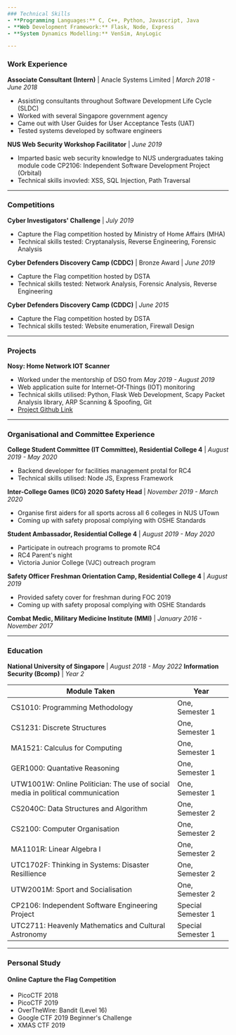 ```yaml
---
### Technical Skills 
- **Programming Languages:** C, C++, Python, Javascript, Java
- **Web Development Framework:** Flask, Node, Express
- **System Dynamics Modelling:** VenSim, AnyLogic

---
```

### Work Experience

**Associate Consultant (Intern)** | Anacle Systems Limited | *March 2018 - June 2018*
- Assisting consultants throughout Software Development Life Cycle (SLDC)
- Worked with several Singapore government agency
- Came out with User Guides for User Acceptance Tests (UAT)
- Tested systems developed by software engineers

**NUS Web Security Workshop Facilitator** | *June 2019*
- Imparted basic web security knowledge to NUS undergraduates taking module code CP2106: Independent Software Development Project (Orbital)
- Technical skills invovled: XSS, SQL Injection, Path Traversal 

---
### Competitions 

**Cyber Investigators' Challenge** | *July 2019*
- Capture the Flag competition hosted by Ministry of Home Affairs (MHA)
- Technical skills tested: Cryptanalysis, Reverse Engineering, Forensic Analysis 

**Cyber Defenders Discovery Camp (CDDC)** | Bronze Award | *June 2019*
- Capture the Flag competition hosted by DSTA
- Technical skills tested: Network Analysis, Forensic Analysis, Reverse Engineering 

**Cyber Defenders Discovery Camp (CDDC)** | *June 2015*
- Capture the Flag competition hosted by DSTA
- Technical skills tested: Website enumeration, Firewall Design 

---
### Projects 

**Nosy: Home Network IOT Scanner** 
- Worked under the mentorship of DSO from *May 2019 - August 2019*
- Web application suite for Internet-Of-Things (IOT) monitoring 
- Technical skills utilised: Python, Flask Web Development, Scapy Packet Analysis library, ARP Scanning & Spoofing, Git
- [Project Github Link](https://github.com/jichngan/backendboyz)

---
### Organisational and Committee Experience 

**College Student Committee (IT Committee), Residential College 4** | *August 2019 - May 2020*
- Backend developer for facilities management protal for RC4
- Technical skills utilised: Node JS, Express Framework 

**Inter-College Games (ICG) 2020 Safety Head** | *November 2019 - March 2020*
- Organise first aiders for all sports across all 6 colleges in NUS UTown
- Coming up with safety proposal complying with OSHE Standards

**Student Ambassador, Residential College 4** | *August 2019 - May 2020*
- Participate in outreach programs to promote RC4
- RC4 Parent's night
- Victoria Junior College (VJC) outreach program 

**Safety Officer Freshman Orientation Camp, Residential College 4** | *August 2019*
- Provided safety cover for freshman during FOC 2019
- Coming up with safety proposal complying with OSHE Standards

**Combat Medic, Military Medicine Institute (MMI)** | *January 2016 - November 2017*

---
### Education 

**National University of Singapore** | *August 2018 - May 2022*
**Information Security (Bcomp)** | *Year 2*

| Module Taken | Year |
| -------------| ---- |
| CS1010: Programming Methodology | One, Semester 1|
| CS1231: Discrete Structures | One, Semester 1|
| MA1521: Calculus for Computing | One, Semester 1|
| GER1000: Quantative Reasoning | One, Semester 1|
| UTW1001W: Online Politician: The use of social media in political communication | One, Semester 1|
| CS2040C: Data Structures and Algorithm | One, Semester 2|
| CS2100: Computer Organisation | One, Semester 2|
| MA1101R: Linear Algebra I | One, Semester 2|
| UTC1702F: Thinking in Systems: Disaster Resillience | One, Semester 2|
| UTW2001M: Sport and Socialisation| One, Semester 2|
| CP2106: Independent Software Engineering Project| Special Semester 1|
| UTC2711: Heavenly Mathematics and Cultural Astronomy| Special Semester 1|

----
### Personal Study

#### Online Capture the Flag Competition
- PicoCTF 2018
- PicoCTF 2019
- OverTheWire: Bandit (Level 16)
- Google CTF 2019 Beginner's Challenge
- XMAS CTF 2019

